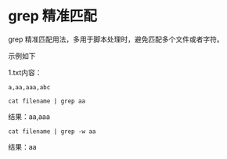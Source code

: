 # grep 精准匹配

grep 精准匹配用法，多用于脚本处理时，避免匹配多个文件或者字符。

示例如下

1.txt内容：

```shell
a,aa,aaa,abc
```

```shell
cat filename | grep aa
```

结果：aa,aaa

```shell
cat filename | grep -w aa
```

结果：aa
